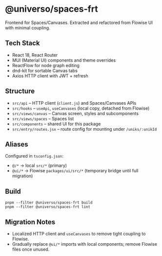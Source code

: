 # @universo/spaces-frt

Frontend for Spaces/Canvases. Extracted and refactored from Flowise UI with minimal coupling.

## Tech Stack
- React 18, React Router
- MUI (Material UI) components and theme overrides
- ReactFlow for node graph editing
- dnd-kit for sortable Canvas tabs
- Axios HTTP client with JWT + refresh

## Structure
- `src/api` – HTTP client (`client.js`) and Spaces/Canvases APIs
- `src/hooks` – `useApi`, `useCanvases` (local copy, detached from Flowise)
- `src/views/canvas` – Canvas screen, styles and subcomponents
- `src/views/spaces` – Spaces list
- `src/components` – shared UI for this package
- `src/entry/routes.jsx` – route config for mounting under `/uniks/:unikId`

## Aliases
Configured in `tsconfig.json`:
- `@/*` → local `src/*` (primary)
- `@ui/*` → Flowise `packages/ui/src/*` (temporary bridge until full migration)

## Build
```
pnpm --filter @universo/spaces-frt build
pnpm --filter @universo/spaces-frt lint
```

## Migration Notes
- Localized HTTP client and `useCanvases` to remove tight coupling to Flowise.
- Gradually replace `@ui/*` imports with local components; remove Flowise files once unused.

